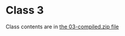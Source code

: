# Class 3

Class contents are in [the 03-compiled.zip file](https://github.com/jsoma/storytelling-2015/raw/master/class-03-04/03-compiled.zip)